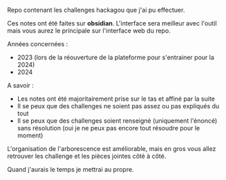 Repo contenant les challenges hackagou que j'ai pu effectuer.

Ces notes ont été faites sur **obsidian**. L'interface sera meilleur avec l'outil mais vous aurez le principale sur l'interface web du repo.

Années concernées :
* 2023 (lors de la réouverture de la plateforme pour s'entrainer pour la 2024)
* 2024

A savoir : 
* Les notes ont été majoritairement prise sur le tas et affiné par la suite 
* Il se peux que des challenges ne soient pas assez ou pas expliqués du tout
* Il se peux que des challenges soient renseigné (uniquement l'énoncé) sans résolution (oui je ne peux pas encore tout résoudre pour le moment)

L'organisation de l'arborescence est améliorable, mais en gros vous allez retrouver les challenge et les pièces jointes côté à côté.

Quand j'aurais le temps je mettrai au propre.